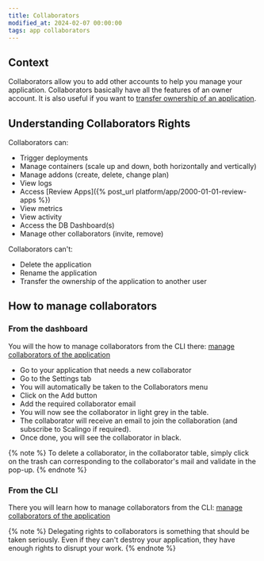 ```yaml
---
title: Collaborators
modified_at: 2024-02-07 00:00:00
tags: app collaborators
---
```


## Context

Collaborators allow you to add other accounts to help you manage your application. Collaborators basically have all the features of an owner account. It is also useful if you want to [transfer ownership of an application](https://doc.scalingo.com/platform/app/lifecycle-management#transfer-ownership-of-an-application).

## Understanding Collaborators Rights

Collaborators can:

- Trigger deployments
- Manage containers (scale up and down, both horizontally and vertically)
- Manage addons (create, delete, change plan)
- View logs
- Access [Review Apps]({% post_url platform/app/2000-01-01-review-apps %})
- View metrics
- View activity
- Access the DB Dashboard(s)
- Manage other collaborators (invite, remove)

Collaborators can't:

- Delete the application
- Rename the application
- Transfer the ownership of the application to another user

## How to manage collaborators

### From the dashboard

You will the how to manage collaborators from the CLI there: [manage collaborators of the application](https://doc.scalingo.com/platform/cli/features#manage-collaborators-of-the-application)

- Go to your application that needs a new collaborator
- Go to the Settings tab
- You will automatically be taken to the Collaborators menu
- Click on the Add button
- Add the required collaborator email
- You will now see the collaborator in light grey in the table.
- The collaborator will receive an email to join the collaboration (and subscribe to Scalingo if required).
- Once done, you will see the collaborator in black.

{% note %}
To delete a collaborator, in the collaborator table, simply click on the trash can corresponding to the collaborator's mail and validate in the pop-up.
{% endnote %}

### From the CLI

There you will learn how to manage collaborators from the CLI: [manage collaborators of the application](https://doc.scalingo.com/platform/cli/features#manage-collaborators-of-the-application)

{% note %}
Delegating rights to collaborators is something that should be taken seriously. Even if they can't destroy your application, they have enough rights to disrupt your work.
{% endnote %}
